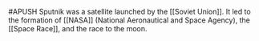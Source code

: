 #APUSH 
Sputnik was a satellite launched by the [[Soviet Union]]. It led to the formation of [[NASA]] (National Aeronautical and Space Agency), the [[Space Race]], and the race to the moon.